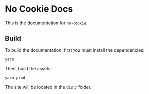 # No Cookie Docs

This is the documentation for `no-cookie`.

## Build

To build the documentation, first you must install the dependencies:

```
yarn
```

Then, build the assets:

```
yarn prod
```

The site will be located in the `dist/` folder.
